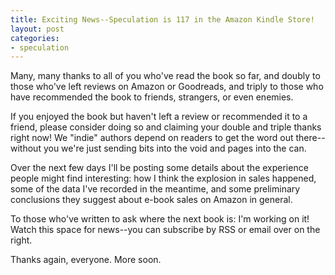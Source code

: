 ```yaml
---
title: Exciting News--Speculation is 117 in the Amazon Kindle Store!
layout: post
categories:
- speculation
---
```


Many, many thanks to all of you who've read the book so far, and
doubly to those who've left reviews on Amazon or Goodreads, and triply
to those who have recommended the book to friends, strangers, or even
enemies.

If you enjoyed the book but haven't left a review or recommended it to
a friend, please consider doing so and claiming your double and triple
thanks right now!  We "indie" authors depend on readers to get the
word out there--without you we're just sending bits into the void and
pages into the can.

Over the next few days I'll be posting some details about the
experience people might find interesting: how I think the explosion in
sales happened, some of the data I've recorded in the meantime, and
some preliminary conclusions they suggest about e-book sales on Amazon
in general.

To those who've written to ask where the next book is: I'm working on
it!  Watch this space for news--you can subscribe by RSS or email over
on the right.

Thanks again, everyone.  More soon.
